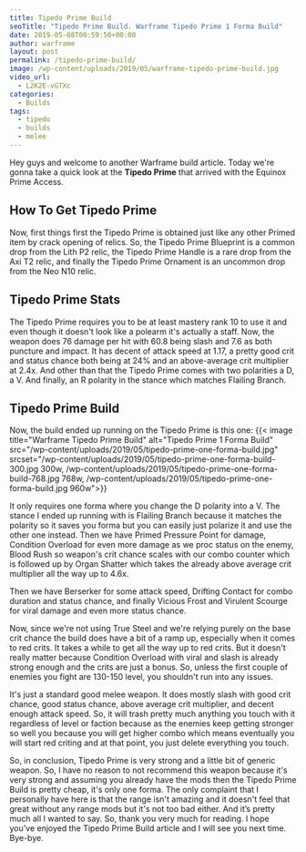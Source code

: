 ```yaml
---
title: Tipedo Prime Build
seoTitle: "Tipedo Prime Build. Warframe Tipedo Prime 1 Forma Build"
date: 2019-05-08T00:59:50+00:00
author: warframe
layout: post
permalink: /tipedo-prime-build/
image: /wp-content/uploads/2019/05/warframe-tipedo-prime-build.jpg
video_url:
  - L2K2E-vGTXc
categories:
  - Builds
tags:
  - tipedo
  - builds
  - melee
---
```

Hey guys and welcome to another Warframe build article. Today we're gonna take a quick look at the **Tipedo Prime** that arrived with the Equinox Prime Access. <!--more-->

## How To Get Tipedo Prime
Now, first things first the Tipedo Prime is obtained just like any other Primed item by crack opening of relics. So, the Tipedo Prime Blueprint is a common drop from the Lith P2 relic, the Tipedo Prime Handle is a rare drop from the Axi T2 relic, and finally the Tipedo Prime Ornament is an uncommon drop from the Neo N10 relic.

## Tipedo Prime Stats
The Tipedo Prime requires you to be at least mastery rank 10 to use it and even though it doesn't look like a polearm it's actually a staff. Now, the weapon does 76 damage per hit with 60.8 being slash and 7.6 as both puncture and impact. It has decent of attack speed at 1.17, a pretty good crit and status chance both being at 24% and an above-average crit multiplier at 2.4x. And other than that the Tipedo Prime comes with two polarities a D, a V. And finally, an R polarity in the stance which matches Flailing Branch.

## Tipedo Prime Build
Now, the build ended up running on the Tipedo Prime is this one:
{{< image title="Warframe Tipedo Prime Build" alt="Tipedo Prime 1 Forma Build" src="/wp-content/uploads/2019/05/tipedo-prime-one-forma-build.jpg" srcset="/wp-content/uploads/2019/05/tipedo-prime-one-forma-build-300.jpg 300w, /wp-content/uploads/2019/05/tipedo-prime-one-forma-build-768.jpg 768w, /wp-content/uploads/2019/05/tipedo-prime-one-forma-build.jpg 960w">}}

It only requires one forma where you change the D polarity into a V. The stance I ended up running with is Flailing Branch because it matches the polarity so it saves you forma but you can easily just polarize it and use the other one instead. Then we have Primed Pressure Point for damage, Condition Overload for even more damage as we proc status on the enemy, Blood Rush so weapon's crit chance scales with our combo counter which is followed up by Organ Shatter which takes the already above average crit multiplier all the way up to 4.6x. 

Then we have Berserker for some attack speed, Drifting Contact for combo duration and status chance, and finally Vicious Frost and Virulent Scourge for viral damage and even more status chance. 

Now, since we're not using True Steel and we're relying purely on the base crit chance the build does have a bit of a ramp up, especially when it comes to red crits. It takes a while to get all the way up to red crits. But it doesn't really matter because Condition Overload with viral and slash is already strong enough and the crits are just a bonus. So, unless the first couple of enemies you fight are 130-150 level, you shouldn't run into any issues. 

It's just a standard good melee weapon. It does mostly slash with good crit chance, good status chance, above average crit multiplier, and decent enough attack speed. So, it will trash pretty much anything you touch with it regardless of level or faction because as the enemies keep getting stronger so well you because you will get higher combo which means eventually you will start red criting and at that point, you just delete everything you touch. 

So, in conclusion, Tipedo Prime is very strong and a little bit of generic weapon. So, I have no reason to not recommend this weapon because it's very strong and assuming you already have the mods then the Tipedo Prime Build is pretty cheap, it's only one forma. The only complaint that I personally have here is that the range isn't amazing and it doesn't feel that great without any range mods but it's not too bad either. And it’s pretty much all I wanted to say. So, thank you very much for reading. I hope you’ve enjoyed the Tipedo Prime Build article and I will see you next time. Bye-bye.